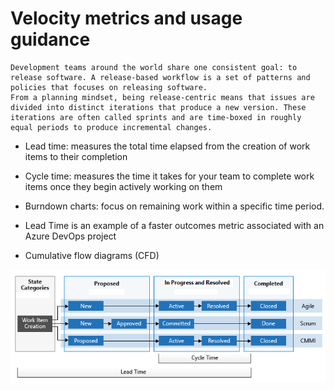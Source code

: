 # Velocity metrics and usage guidance

```
Development teams around the world share one consistent goal: to release software. A release-based workflow is a set of patterns and policies that focuses on releasing software.
From a planning mindset, being release-centric means that issues are divided into distinct iterations that produce a new version. These iterations are often called sprints and are time-boxed in roughly equal periods to produce incremental changes.
```

* Lead time: measures the total time elapsed from the creation of work items to their completion
* Cycle time: measures the time it takes for your team to complete work items once they begin actively working on them
* Burndown charts: focus on remaining work within a specific time period.

* Lead Time is an example of a faster outcomes metric associated with an Azure DevOps project

* Cumulative flow diagrams (CFD)


![velocity](https://github.com/dejanu/az104/blob/main/src/velocitymetrics.PNG)